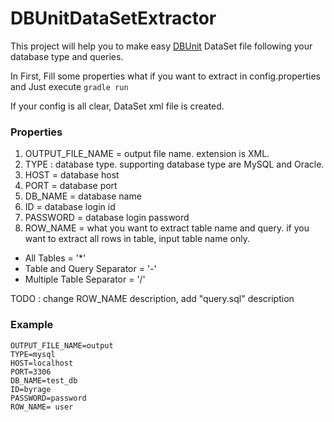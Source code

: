 # DBUnitDataSetExtractor

This project will help you to make easy [DBUnit](http://dbunit.sourceforge.net/) DataSet file following your database type and queries.

In First, Fill some properties what if you want to extract in config.properties and Just execute `gradle run` 

If your config is all clear, DataSet xml file is created.


### Properties
1. OUTPUT_FILE_NAME = output file name. extension is XML.
2. TYPE : database type. supporting database type are MySQL and Oracle.
3. HOST = database host
4. PORT = database port
5. DB_NAME = database name
6. ID = database login id
7. PASSWORD = database login password
8. ROW_NAME = what you want to extract table name and query. if you want to extract all rows in table, input table name only.
- All Tables = '*'
- Table and Query Separator = '-'
- Multiple Table Separator = '/'

TODO : change ROW_NAME description, add "query.sql" description

### Example
```
OUTPUT_FILE_NAME=output
TYPE=mysql
HOST=localhost
PORT=3306
DB_NAME=test_db
ID=byrage
PASSWORD=password
ROW_NAME= user
```
